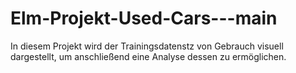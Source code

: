 # Elm-Projekt-Used-Cars---main
In diesem Projekt wird der Trainingsdatenstz von Gebrauch visuell dargestellt, um anschließend eine Analyse dessen zu ermöglichen.
